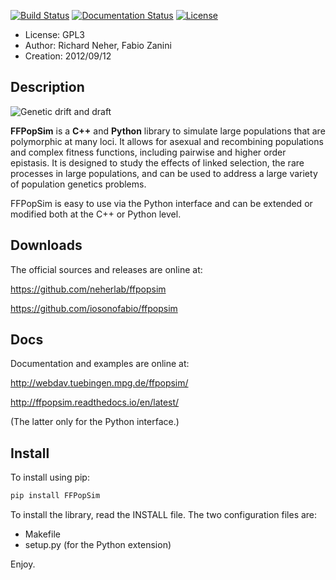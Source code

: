 [![Build Status](https://travis-ci.org/iosonofabio/ffpopsim.svg?branch=master)](https://travis-ci.org/iosonofabio/ffpopsim)
[![Documentation Status](https://readthedocs.org/projects/ffpopsim/badge/?version=latest)](https://readthedocs.org/projects/ffpopsim/?badge=latest)
[![License](https://img.shields.io/badge/license-GPL3-blue.svg)](http://www.gnu.org/copyleft/gpl.html)

* License:	GPL3
* Author:	Richard Neher, Fabio Zanini
* Creation:	2012/09/12

Description
------------
![Genetic drift and draft](/data/drift_vs_draft.png)

**FFPopSim** is a **C++** and **Python** library to simulate large populations that are polymorphic at many loci. It allows for asexual and recombining populations and complex fitness functions, including pairwise and higher order epistasis. It is designed to study the effects of linked selection, the rare processes in large populations, and can be used to address a large variety of population genetics problems.

FFPopSim is easy to use via the Python interface and can be extended or modified both at the C++ or Python level.

Downloads
---------
The official sources and releases are online at:

https://github.com/neherlab/ffpopsim

https://github.com/iosonofabio/ffpopsim

Docs
----
Documentation and examples are online at:

http://webdav.tuebingen.mpg.de/ffpopsim/

http://ffpopsim.readthedocs.io/en/latest/

(The latter only for the Python interface.)

Install
-------

To install using pip:

```bash
pip install FFPopSim
```

To install the library, read the INSTALL file.
The two configuration files are:

- Makefile
- setup.py (for the Python extension)

Enjoy.
